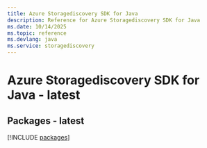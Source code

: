 ```yaml
---
title: Azure Storagediscovery SDK for Java
description: Reference for Azure Storagediscovery SDK for Java
ms.date: 10/14/2025
ms.topic: reference
ms.devlang: java
ms.service: storagediscovery
---
```

# Azure Storagediscovery SDK for Java - latest
## Packages - latest
[!INCLUDE [packages](storagediscovery-index.md)]